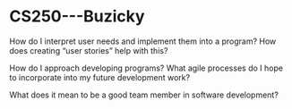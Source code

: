 # CS250---Buzicky

How do I interpret user needs and implement them into a program? How does creating “user stories” help with this?


How do I approach developing programs? What agile processes do I hope to incorporate into my future development work?



What does it mean to be a good team member in software development?
